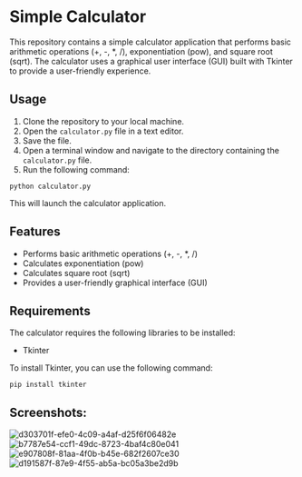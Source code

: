 # Simple Calculator

This repository contains a simple calculator application that performs basic arithmetic operations (+, -, *, /), exponentiation (pow), and square root (sqrt). The calculator uses a graphical user interface (GUI) built with Tkinter to provide a user-friendly experience.

## Usage

1. Clone the repository to your local machine.
2. Open the `calculator.py` file in a text editor.
3. Save the file.
4. Open a terminal window and navigate to the directory containing the `calculator.py` file.
5. Run the following command:

```
python calculator.py
```

This will launch the calculator application.

## Features

* Performs basic arithmetic operations (+, -, *, /)
* Calculates exponentiation (pow)
* Calculates square root (sqrt)
* Provides a user-friendly graphical interface (GUI)

## Requirements

The calculator requires the following libraries to be installed:

* Tkinter

To install Tkinter, you can use the following command:

```
pip install tkinter
```


## Screenshots:

![d303701f-efe0-4c09-a4af-d25f6f06482e](https://github.com/Nitin-Mishra-7156/Basic-Calculator/assets/83249496/6bd6e1ef-b2ed-4d19-bfa9-49eb50a6113e)
![b7787e54-ccf1-49dc-8723-4baf4c80e041](https://github.com/Nitin-Mishra-7156/Basic-Calculator/assets/83249496/cdcb895f-08cf-4ef0-8bc0-8986c16922ad)
![e907808f-81aa-4f0b-b45e-682f2607ce30](https://github.com/Nitin-Mishra-7156/Basic-Calculator/assets/83249496/10765a53-ecb6-4543-9ac8-b7ed856a7a68)
![d191587f-87e9-4f55-ab5a-bc05a3be2d9b](https://github.com/Nitin-Mishra-7156/Basic-Calculator/assets/83249496/9538e713-0a9a-4dd0-99c3-3f4b41d04c12)


